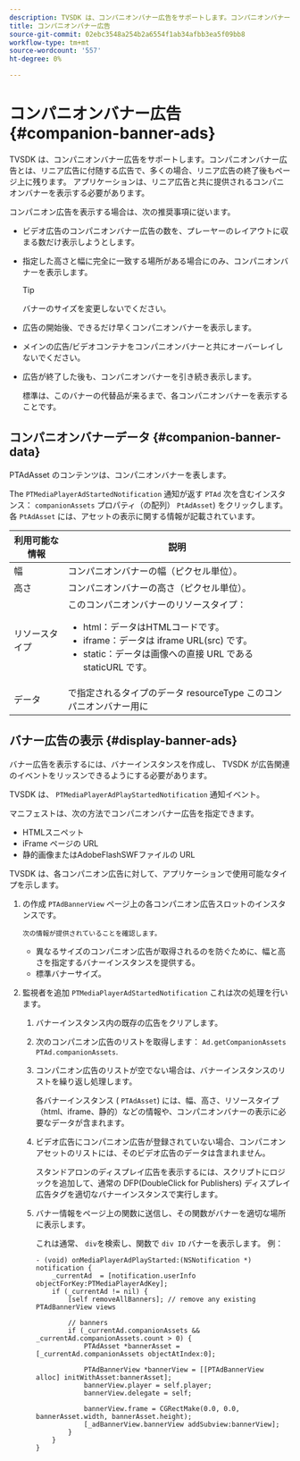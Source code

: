 ```yaml
---
description: TVSDK は、コンパニオンバナー広告をサポートします。コンパニオンバナー広告とは、リニア広告に付随する広告で、多くの場合、リニア広告の終了後もページ上に残ります。 アプリケーションは、リニア広告と共に提供されるコンパニオンバナーを表示する必要があります。
title: コンパニオンバナー広告
source-git-commit: 02ebc3548a254b2a6554f1ab34afbb3ea5f09bb8
workflow-type: tm+mt
source-wordcount: '557'
ht-degree: 0%

---
```


# コンパニオンバナー広告 {#companion-banner-ads}

TVSDK は、コンパニオンバナー広告をサポートします。コンパニオンバナー広告とは、リニア広告に付随する広告で、多くの場合、リニア広告の終了後もページ上に残ります。 アプリケーションは、リニア広告と共に提供されるコンパニオンバナーを表示する必要があります。

コンパニオン広告を表示する場合は、次の推奨事項に従います。

* ビデオ広告のコンパニオンバナー広告の数を、プレーヤーのレイアウトに収まる数だけ表示しようとします。
* 指定した高さと幅に完全に一致する場所がある場合にのみ、コンパニオンバナーを表示します。

  >[!TIP]
  >
  >バナーのサイズを変更しないでください。

* 広告の開始後、できるだけ早くコンパニオンバナーを表示します。
* メインの広告/ビデオコンテナをコンパニオンバナーと共にオーバーレイしないでください。
* 広告が終了した後も、コンパニオンバナーを引き続き表示します。

  標準は、このバナーの代替品が来るまで、各コンパニオンバナーを表示することです。

## コンパニオンバナーデータ {#companion-banner-data}

PTAdAsset のコンテンツは、コンパニオンバナーを表します。

<!--<a id="section_D730B4FD6FD749E9860B6A07FC110552"></a>-->

The `PTMediaPlayerAdStartedNotification` 通知が返す `PTAd` 次を含むインスタンス： `companionAssets` プロパティ（の配列） `PtAdAsset`) をクリックします。
各 `PtAdAsset` には、アセットの表示に関する情報が記載されています。

<table id="table_760C885E2DCA4BE983CC57FDA7BD5B14"> 
 <thead> 
  <tr> 
   <th colname="col1" class="entry"><b>利用可能な情報</b></th> 
   <th colname="col2" class="entry"><b>説明</b></th> 
  </tr> 
 </thead>
 <tbody> 
  <tr> 
   <td colname="col1"> 幅 </td> 
   <td colname="col2"> コンパニオンバナーの幅（ピクセル単位）。 </td> 
  </tr> 
  <tr> 
   <td colname="col1"> 高さ </td> 
   <td colname="col2"> コンパニオンバナーの高さ（ピクセル単位）。 </td> 
  </tr> 
  <tr> 
   <td colname="col1"> リソースタイプ </td> 
   <td colname="col2">このコンパニオンバナーのリソースタイプ： 
    <ul id="ul_A067787FE49E4B6095BE0AC1D447DBB3"> 
     <li id="li_02B7224C67004095B3F6E50FD21E507E">html：データはHTMLコードです。 </li> 
     <li id="li_5F37E14472424F808C6094F42009E676">iframe：データは iframe URL(src) です。 </li> 
     <li id="li_76B945007CE842158B5125422765E0B2">static：データは画像への直接 URL である staticURL です。 </li> 
    </ul> </td> 
  </tr> 
  <tr> 
   <td colname="col1"> データ </td> 
   <td colname="col2"> で指定されるタイプのデータ <span class="codeph">resourceType</span> このコンパニオンバナー用に </td> 
  </tr> 
 </tbody> 
</table>

## バナー広告の表示 {#display-banner-ads}

バナー広告を表示するには、バナーインスタンスを作成し、 TVSDK が広告関連のイベントをリッスンできるようにする必要があります。

TVSDK は、 `PTMediaPlayerAdPlayStartedNotification` 通知イベント。

マニフェストは、次の方法でコンパニオンバナー広告を指定できます。

* HTMLスニペット
* iFrame ページの URL
* 静的画像またはAdobeFlashSWFファイルの URL

TVSDK は、各コンパニオン広告に対して、アプリケーションで使用可能なタイプを示します。

1. の作成 `PTAdBannerView`  ページ上の各コンパニオン広告スロットのインスタンスです。

       次の情報が提供されていることを確認します。
   
   * 異なるサイズのコンパニオン広告が取得されるのを防ぐために、幅と高さを指定するバナーインスタンスを提供する。
   * 標準バナーサイズ。

1. 監視者を追加 `PTMediaPlayerAdStartedNotification` これは次の処理を行います。
   1. バナーインスタンス内の既存の広告をクリアします。
   1. 次のコンパニオン広告のリストを取得します： `Ad.getCompanionAssets` `PTAd.companionAssets`.
   1. コンパニオン広告のリストが空でない場合は、バナーインスタンスのリストを繰り返し処理します。

      各バナーインスタンス ( `PTAdAsset`) には、幅、高さ、リソースタイプ（html、iframe、静的）などの情報や、コンパニオンバナーの表示に必要なデータが含まれます。
   1. ビデオ広告にコンパニオン広告が登録されていない場合、コンパニオンアセットのリストには、そのビデオ広告のデータは含まれません。

      スタンドアロンのディスプレイ広告を表示するには、スクリプトにロジックを追加して、通常の DFP(DoubleClick for Publishers) ディスプレイ広告タグを適切なバナーインスタンスで実行します。
   1. バナー情報をページ上の関数に送信し、その関数がバナーを適切な場所に表示します。

      これは通常、 `div`を検索し、関数で `div ID` バナーを表示します。 例：

      ```
      - (void) onMediaPlayerAdPlayStarted:(NSNotification *) notification { 
          _currentAd  = [notification.userInfo  objectForKey:PTMediaPlayerAdKey];  
          if (_currentAd != nil) { 
              [self removeAllBanners]; // remove any existing PTAdBannerView views 
      
              // banners 
              if (_currentAd.companionAssets && _currentAd.companionAssets.count > 0) { 
                  PTAdAsset *bannerAsset = [_currentAd.companionAssets objectAtIndex:0]; 
      
                  PTAdBannerView *bannerView = [[PTAdBannerView alloc] initWithAsset:bannerAsset];  
                  bannerView.player = self.player; 
                  bannerView.delegate = self; 
      
                  bannerView.frame = CGRectMake(0.0, 0.0, bannerAsset.width, bannerAsset.height);  
                  [_adBannerView.bannerView addSubview:bannerView]; 
              } 
          } 
      }
      ```

